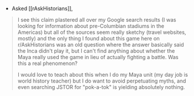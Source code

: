 - Asked [[rAskHistorians]], 

> I see this claim plastered all over my Google search results (I was looking for information about pre-Columbian stadiums in the Americas) but all of the sources seem really sketchy (travel websites, mostly) and the only thing I found about this game here on r/AskHistorians was an old question where the answer basically said the Inca didn't play it, but I can't find anything about whether the Maya really used the game in lieu of actually fighting a battle. Was this a real phenomenon?
> 
> I would love to teach about this when I do my Maya unit (my day job is world history teacher) but I do want to avoid perpetuating myths, and even searching JSTOR for "pok-a-tok" is yielding absolutely nothing.
